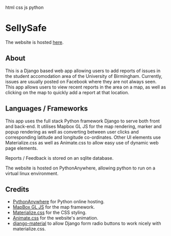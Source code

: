 html css js python


# SellySafe
The website is hosted [here](http://danielbatchford1.pythonanywhere.com/about).
## About
This is a Django based web app allowing users to add reports of issues in the student accomodation
area of the University of Birmingham. Currently, issues are usually posted on Facebook where they
are not always seen. This app allows users to view recent reports in the area on a map, as well
 as clicking on the map to quickly add a report at that location.

## Languages / Frameworks
This app uses the full stack Python framework Django to serve both front and back-end. It utilises Mapbox GL JS
for the map rendering, marker and popup rendering as well as converting between user clicks and corresponding
latitude and longitude co-ordinates. Other UI elements use Materialize.css as well as Animate.css to allow easy use of dynamic
web page elements.

Reports / Feedback is stored on an sqlite database.

The website is hosted on PythonAnywhere, allowing python to run on a virtual linux environment.

## Credits
- [PythonAnywhere](https://www.pythonanywhere.com/) for Python online hosting.
- [MapBox GL JS](https://www.mapbox.com/) for the map framework.
- [Materialize.css](https://materializecss.com/) for the CSS styling.
- [Animate.css](https://animate.style/) for the website's animation.
- [django-material](https://pypi.org/project/django-material/0.5.1/) to allow Django form radio buttons to work nicely with materialize.css.